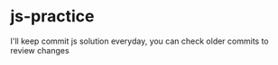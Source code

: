 # js-practice
I'll keep commit js solution everyday, you can check older commits to review changes 

